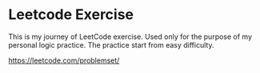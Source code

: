 # Leetcode Exercise

This is my journey of LeetCode exercise. Used only for the purpose of my personal logic practice.
The practice start from easy difficulty.

<https://leetcode.com/problemset/>
